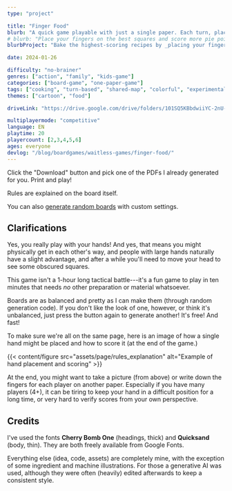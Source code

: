 ```yaml
---
type: "project"

title: "Finger Food"
blurb: "A quick game playable with just a single paper. Each turn, place a finger on a new square, to score more points than your opponents before you've used your whole hand."
# blurb: "Place your fingers on the best squares and score more pie points than your opponents! Playable with just a single paper, nothing else needed."
blurbProject: "Bake the highest-scoring recipes by _placing your fingers_ on the right squares, nothing else needed."

date: 2024-01-26

difficulty: "no-brainer"
genres: ["action", "family", "kids-game"]
categories: ["board-game", "one-paper-game"]
tags: ["cooking", "turn-based", "shared-map", "colorful", "experimental", "fast-paced"]
themes: ["cartoon", "food"]

driveLink: "https://drive.google.com/drive/folders/101SQ5KBbdwiiYC-2nU-5H7gKoTnqhXZE"

multiplayermode: "competitive"
language: EN
playtime: 20
playercount: [2,3,4,5,6]
ages: everyone
devlog: "/blog/boardgames/waitless-games/finger-food/"
---
```


Click the "Download" button and pick one of the PDFs I already generated for you. Print and play!

Rules are explained on the board itself.

You can also [generate random boards](board) with custom settings.

## Clarifications

Yes, you really play with your hands! And yes, that means you might physically get in each other's way, and people with large hands naturally have a slight advantage, and after a while you'll need to move your head to see some obscured squares.

This game isn't a 1-hour long tactical battle---it's a fun game to play in ten minutes that needs _no_ other preparation or material whatsoever.

Boards are as balanced and pretty as I can make them (through random generation code). If you don't like the look of one, however, or think it's unbalanced, just press the button again to generate another! It's free! And fast!

To make sure we're all on the same page, here is an image of how a single hand might be placed and how to score it (at the end of the game.)

{{< content/figure src="assets/page/rules_explanation" alt="Example of hand placement and scoring" >}}

At the end, you might want to take a picture (from above) or write down the fingers for each player on another paper. Especially if you have many players (4+), it can be tiring to keep your hand in a difficult position for a long time, or very hard to verify scores from your own perspective.

## Credits

I've used the fonts **Cherry Bomb One** (headings, thick) and **Quicksand** (body, thin). They are both freely available from Google Fonts.

Everything else (idea, code, assets) are completely mine, with the exception of some ingredient and machine illustrations. For those a generative AI was used, although they were often (heavily) edited afterwards to keep a consistent style.